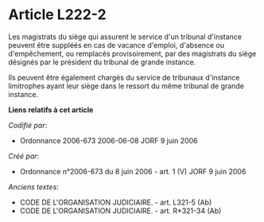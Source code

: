 # Article L222-2

Les magistrats du siège qui assurent le service d'un tribunal d'instance peuvent être suppléés en cas de vacance d'emploi,
d'absence ou d'empêchement, ou remplacés provisoirement, par des magistrats du siège désignés par le président du tribunal de
grande instance.

Ils peuvent être également chargés du service de tribunaux d'instance limitrophes ayant leur siège dans le ressort du même
tribunal de grande instance.

**Liens relatifs à cet article**

_Codifié par_:

  - Ordonnance 2006-673 2006-06-08 JORF 9 juin 2006

_Créé par_:

  - Ordonnance n°2006-673 du 8 juin 2006 - art. 1 (V) JORF 9 juin 2006

_Anciens textes_:

  - CODE DE L'ORGANISATION JUDICIAIRE. - art. L321-5 (Ab)
  - CODE DE L'ORGANISATION JUDICIAIRE. - art. R*321-34 (Ab)
